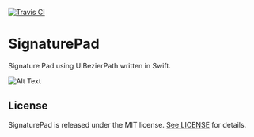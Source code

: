 [![Travis CI](https://travis-ci.org/TorIsHere/SignaturePad.svg?branch=master)](https://travis-ci.org/TorIsHere/SignaturePad)

# SignaturePad
Signature Pad using UIBezierPath written in Swift.


![Alt Text](https://github.com/TorIsHere/SignaturePad/raw/master/signature.gif)

## License

SignaturePad is released under the MIT license. [See LICENSE](https://github.com/TorIsHere/SignaturePad/blob/master/LICENSE) for details.
